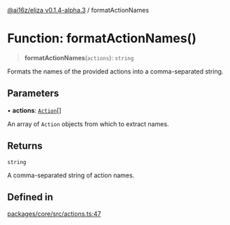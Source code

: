 [@ai16z/eliza v0.1.4-alpha.3](../index.md) / formatActionNames

# Function: formatActionNames()

> **formatActionNames**(`actions`): `string`

Formats the names of the provided actions into a comma-separated string.

## Parameters

• **actions**: [`Action`](../interfaces/Action.md)[]

An array of `Action` objects from which to extract names.

## Returns

`string`

A comma-separated string of action names.

## Defined in

[packages/core/src/actions.ts:47](https://github.com/apollodao/apollo-agent/blob/main/packages/core/src/actions.ts#L47)
